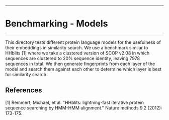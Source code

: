 **************************************************************************************************************
# Benchmarking - Models
**************************************************************************************************************

This directory tests different protein language models for the usefulness of their embeddings in similarity search. We use a benchmark similar to HHblits [1] where we take a clustered version of SCOP v2.08 in which sequences are clustered to 20% sequence identity, leaving 7978 sequences in total. We then generate fingerprints from each layer of the model and search them against each other to determine which layer is best for similarity search. 

## References

[1] Remmert, Michael, et al. "HHblits: lightning-fast iterative protein sequence searching by HMM-HMM alignment." Nature methods 9.2 (2012): 173-175.
